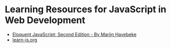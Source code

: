 # Learning Resources for JavaScript in Web Development

- [Eloquent JavaScript; Second Edition - By Marijn Havebeke](http://eloquentjavascript.net)
- [learn-js.org](http://www.learn-js.org)
